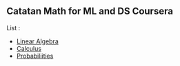 ## Catatan Math for ML and DS Coursera

List :
  * [Linear Algebra](https://github.com/AbdanulIkhlas/math-for-ML-and-DS/tree/main/Course%201%20-%20Linear%20Algebra)
  * [Calculus]()
  * [Probabiliities]()
